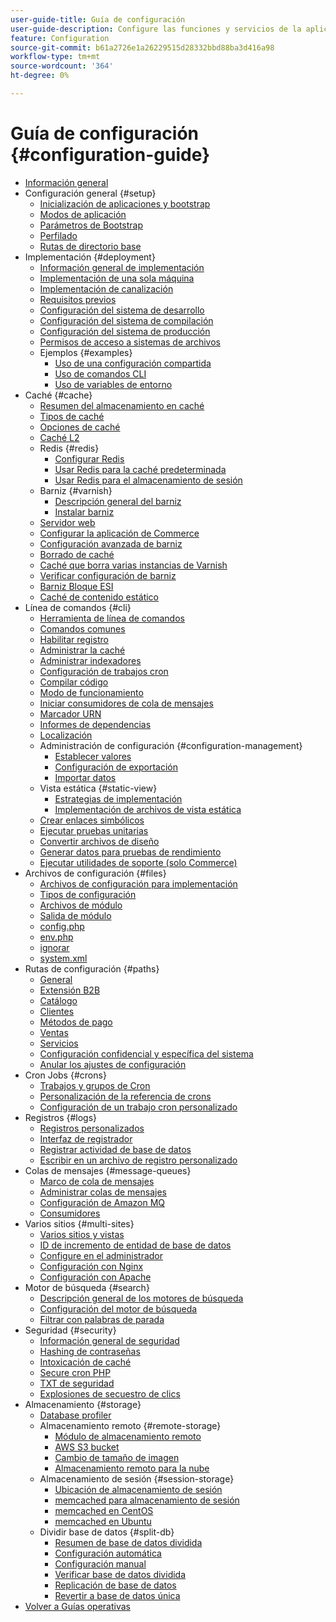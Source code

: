 ```yaml
---
user-guide-title: Guía de configuración
user-guide-description: Configure las funciones y servicios de la aplicación de Adobe Commerce o de Magento Open Source.
feature: Configuration
source-git-commit: b61a2726e1a26229515d28332bbd88ba3d416a98
workflow-type: tm+mt
source-wordcount: '364'
ht-degree: 0%

---
```



# Guía de configuración {#configuration-guide}

+ [Información general](overview.md)
+ Configuración general {#setup}
   + [Inicialización de aplicaciones y bootstrap](bootstrap/initialization.md)
   + [Modos de aplicación](bootstrap/application-modes.md)
   + [Parámetros de Bootstrap](bootstrap/set-parameters.md)
   + [Perfilado](bootstrap/mage-profiler.md)
   + [Rutas de directorio base](bootstrap/mage-directory.md)
+ Implementación {#deployment}
   + [Información general de implementación](deployment/overview.md)
   + [Implementación de una sola máquina](deployment/single-machine.md)
   + [Implementación de canalización](deployment/technical-details.md)
   + [Requisitos previos](deployment/prerequisites.md)
   + [Configuración del sistema de desarrollo](deployment/development-system.md)
   + [Configuración del sistema de compilación](deployment/build-system.md)
   + [Configuración del sistema de producción](deployment/production-system.md)
   + [Permisos de acceso a sistemas de archivos](deployment/file-system-permissions.md)
   + Ejemplos {#examples}
      + [Uso de una configuración compartida](deployment/example-shared-configuration.md)
      + [Uso de comandos CLI](deployment/example-using-cli.md)
      + [Uso de variables de entorno](deployment/example-environment-variables.md)
+ Caché {#cache}
   + [Resumen del almacenamiento en caché](cache/caching-overview.md)
   + [Tipos de caché](cache/cache-types.md)
   + [Opciones de caché](cache/cache-options.md)
   + [Caché L2](cache/level-two-cache.md)
   + Redis {#redis}
      + [Configurar Redis](cache/config-redis.md)
      + [Usar Redis para la caché predeterminada](cache/redis-pg-cache.md)
      + [Usar Redis para el almacenamiento de sesión](cache/redis-session.md)
   + Barniz {#varnish}
      + [Descripción general del barniz](cache/config-varnish.md)
      + [Instalar barniz](cache/config-varnish-install.md)
   + [Servidor web](cache/config-varnish-server.md)
   + [Configurar la aplicación de Commerce](cache/configure-varnish-commerce.md)
   + [Configuración avanzada de barniz](cache/config-varnish-advanced.md)
   + [Borrado de caché](cache/use-varnish-cache.md)
   + [Caché que borra varias instancias de Varnish](cache/use-multiple-varnish-cache.md)
   + [Verificar configuración de barniz](cache/config-varnish-final.md)
   + [Barniz Bloque ESI](cache/use-varnish-esi.md)
   + [Caché de contenido estático](cache/static-content-signing.md)
+ Línea de comandos {#cli}
   + [Herramienta de línea de comandos](cli/config-cli.md)
   + [Comandos comunes](cli/common-cli-commands.md)
   + [Habilitar registro](cli/enable-logging.md)
   + [Administrar la caché](cli/manage-cache.md)
   + [Administrar indexadores](cli/manage-indexers.md)
   + [Configuración de trabajos cron](cli/configure-cron-jobs.md)
   + [Compilar código](cli/code-compiler.md)
   + [Modo de funcionamiento](cli/set-mode.md)
   + [Iniciar consumidores de cola de mensajes](cli/start-message-queues.md)
   + [Marcador URN](cli/urn-highlighter.md)
   + [Informes de dependencias](cli/dependency-reports.md)
   + [Localización](cli/localization.md)
   + Administración de configuración {#configuration-management}
      + [Establecer valores](cli/set-configuration-values.md)
      + [Configuración de exportación](cli/export-configuration.md)
      + [Importar datos](cli/import-configuration.md)
   + Vista estática {#static-view}
      + [Estrategias de implementación](cli/static-view-file-strategy.md)
      + [Implementación de archivos de vista estática](cli/static-view-file-deployment.md)
   + [Crear enlaces simbólicos](cli/create-symlinks.md)
   + [Ejecutar pruebas unitarias](cli/unit-tests.md)
   + [Convertir archivos de diseño](cli/convert-layout-files.md)
   + [Generar datos para pruebas de rendimiento](cli/generate-data.md)
   + [Ejecutar utilidades de soporte (solo Commerce)](cli/run-support-utilities.md)
+ Archivos de configuración {#files}
   + [Archivos de configuración para implementación](reference/deployment-files.md)
   + [Tipos de configuración](reference/config-create-types.md)
   + [Archivos de módulo](reference/module-files.md)
   + [Salida de módulo](reference/disable-module-output.md)
   + [config.php](reference/config-reference-configphp.md)
   + [env.php](reference/config-reference-envphp.md)
   + [ignorar](reference/config-reference-gitignore.md)
   + [system.xml](reference/config-reference-systemxml.md)
+ Rutas de configuración {#paths}
   + [General](reference/config-reference-general.md)
   + [Extensión B2B](reference/config-reference-b2b.md)
   + [Catálogo](reference/config-reference-catalog.md)
   + [Clientes](reference/config-reference-customers.md)
   + [Métodos de pago](reference/config-reference-payment.md)
   + [Ventas](reference/config-reference-sales.md)
   + [Servicios](reference/config-reference-services.md)
   + [Configuración confidencial y específica del sistema](reference/config-reference-sens.md)
   + [Anular los ajustes de configuración](reference/override-config-settings.md)
+ Cron Jobs {#crons}
   + [Trabajos y grupos de Cron](cron/custom-cron.md)
   + [Personalización de la referencia de crons](cron/custom-cron-reference.md)
   + [Configuración de un trabajo cron personalizado](cron/custom-cron-tutorial.md)
+ Registros {#logs}
   + [Registros personalizados](logs/custom-logging.md)
   + [Interfaz de registrador](logs/logger-interface.md)
   + [Registrar actividad de base de datos](logs/database-activity.md)
   + [Escribir en un archivo de registro personalizado](logs/custom-log-files.md)
+ Colas de mensajes {#message-queues}
   + [Marco de cola de mensajes](queues/message-queue-framework.md)
   + [Administrar colas de mensajes](queues/manage-message-queues.md)
   + [Configuración de Amazon MQ](queues/aws-mq.md)
   + [Consumidores](queues/consumers.md)
+ Varios sitios {#multi-sites}
   + [Varios sitios y vistas](multi-sites/ms-overview.md)
   + [ID de incremento de entidad de base de datos](multi-sites/change-increment-id.md)
   + [Configure en el administrador](multi-sites/ms-admin.md)
   + [Configuración con Nginx](multi-sites/ms-nginx.md)
   + [Configuración con Apache](multi-sites/ms-apache.md)
+ Motor de búsqueda {#search}
   + [Descripción general de los motores de búsqueda](search/overview-search.md)
   + [Configuración del motor de búsqueda](search/configure-search-engine.md)
   + [Filtrar con palabras de parada](search/search-stopwords.md)
+ Seguridad {#security}
   + [Información general de seguridad](security/overview.md)
   + [Hashing de contraseñas](security/password-hashing.md)
   + [Intoxicación de caché](security/cache-poisoning.md)
   + [Secure cron PHP](security/secure-cron-php.md)
   + [TXT de seguridad](security/security-txt.md)
   + [Explosiones de secuestro de clics](security/xframe-options.md)
+ Almacenamiento {#storage}
   + [Database profiler](storage/db-profiler.md)
   + Almacenamiento remoto {#remote-storage}
      + [Módulo de almacenamiento remoto](remote-storage/remote-storage.md)
      + [AWS S3 bucket](remote-storage/remote-storage-aws-s3.md)
      + [Cambio de tamaño de imagen](remote-storage/remote-storage-image-resize.md)
      + [Almacenamiento remoto para la nube](remote-storage/cloud-support.md)
   + Almacenamiento de sesión {#session-storage}
      + [Ubicación de almacenamiento de sesión](storage/sessions.md)
      + [memcached para almacenamiento de sesión](storage/memcached.md)
      + [memcached en CentOS](storage/memcache-centos.md)
      + [memcached en Ubuntu](storage/memcache-ubuntu.md)
   + Dividir base de datos {#split-db}
      + [Resumen de base de datos dividida](storage/multi-master.md)
      + [Configuración automática](storage/multi-master-masterdb.md)
      + [Configuración manual](storage/multi-master-manual.md)
      + [Verificar base de datos dividida](storage/multi-master-verify.md)
      + [Replicación de base de datos](storage/multi-master-replication.md)
      + [Revertir a base de datos única](storage/revert-split-database.md)
+ [Volver a Guías operativas](https://experienceleague.adobe.com/docs/commerce-operations/operational-guides/home.html)